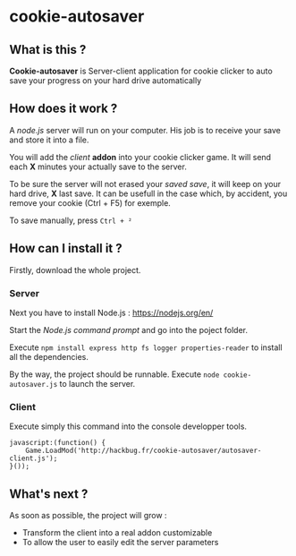 # cookie-autosaver

## What is this ?

**Cookie-autosaver** is Server-client application for cookie clicker to auto save your progress on your hard drive automatically

## How does it work ?

A *node.js* server will run on your computer. His job is to receive your save and store it into a file.

You will add the *client* **addon** into your cookie clicker game. It will send each **X** minutes your actually save to the server.

To be sure the server will not erased your *saved save*, it will keep on your hard drive, **X** last save. It can be usefull in the case which, by accident, you remove your cookie (Ctrl + F5) for exemple.

To save manually, press `Ctrl + ²`

## How can I install it ?

Firstly, download the whole project. 

### Server

Next you have to install Node.js : https://nodejs.org/en/

Start the *Node.js command prompt* and go into the poject folder.

Execute `npm install express http fs logger properties-reader` to install all the dependencies.

By the way, the project should be runnable. Execute `node cookie-autosaver.js` to launch the server.


### Client

Execute simply this command into the console developper tools.

```
javascript:(function() {
    Game.LoadMod('http://hackbug.fr/cookie-autosaver/autosaver-client.js');
}());
```

## What's next ?

As soon as possible, the project will grow :

* Transform the client into a real addon customizable
* To allow the user to easily edit the server parameters